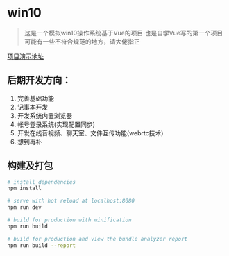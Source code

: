 # win10

> 这是一个模拟win10操作系统基于Vue的项目
> 也是自学Vue写的第一个项目
> 可能有一些不符合规范的地方，请大佬指正

<a href="https://siman.fun/" target="_blank">项目演示地址</a>

## 后期开发方向：
1. 完善基础功能
1. 记事本开发
1. 开发系统内置浏览器
1. 帐号登录系统(实现配置同步)
1. 开发在线音视频、聊天室、文件互传功能(webrtc技术)
1. 想到再补

## 构建及打包

``` bash
# install dependencies
npm install

# serve with hot reload at localhost:8080
npm run dev

# build for production with minification
npm run build

# build for production and view the bundle analyzer report
npm run build --report
```
